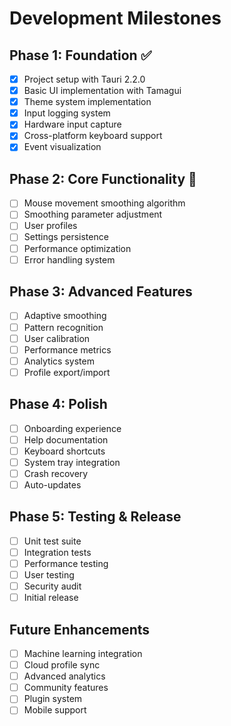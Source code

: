 # Development Milestones

## Phase 1: Foundation ✅
- [x] Project setup with Tauri 2.2.0
- [x] Basic UI implementation with Tamagui
- [x] Theme system implementation
- [x] Input logging system
- [x] Hardware input capture
- [x] Cross-platform keyboard support
- [x] Event visualization

## Phase 2: Core Functionality 🚧
- [ ] Mouse movement smoothing algorithm
- [ ] Smoothing parameter adjustment
- [ ] User profiles
- [ ] Settings persistence
- [ ] Performance optimization
- [ ] Error handling system

## Phase 3: Advanced Features
- [ ] Adaptive smoothing
- [ ] Pattern recognition
- [ ] User calibration
- [ ] Performance metrics
- [ ] Analytics system
- [ ] Profile export/import

## Phase 4: Polish
- [ ] Onboarding experience
- [ ] Help documentation
- [ ] Keyboard shortcuts
- [ ] System tray integration
- [ ] Crash recovery
- [ ] Auto-updates

## Phase 5: Testing & Release
- [ ] Unit test suite
- [ ] Integration tests
- [ ] Performance testing
- [ ] User testing
- [ ] Security audit
- [ ] Initial release

## Future Enhancements
- [ ] Machine learning integration
- [ ] Cloud profile sync
- [ ] Advanced analytics
- [ ] Community features
- [ ] Plugin system
- [ ] Mobile support 